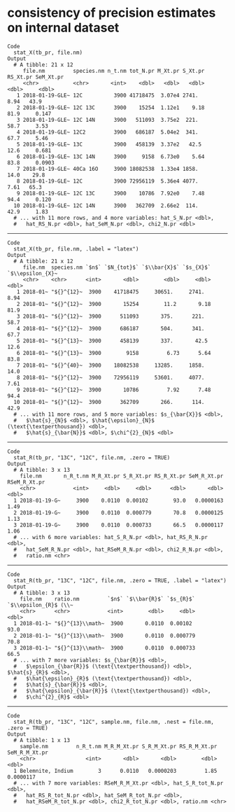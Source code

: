 # consistency of precision estimates on internal dataset

    Code
      stat_X(tb_pr, file.nm)
    Output
      # A tibble: 21 x 12
         file.nm         species.nm n_t.nm tot_N.pr M_Xt.pr S_Xt.pr RS_Xt.pr SeM_Xt.pr
         <chr>           <chr>       <int>    <dbl>   <dbl>   <dbl>    <dbl>     <dbl>
       1 2018-01-19-GLE~ 12C          3900 41718475  3.07e4 2741.       8.94   43.9   
       2 2018-01-19-GLE~ 12C 13C      3900    15254  1.12e1    9.18    81.9     0.147 
       3 2018-01-19-GLE~ 12C 14N      3900   511093  3.75e2  221.      58.7     3.53  
       4 2018-01-19-GLE~ 12C2         3900   686187  5.04e2  341.      67.7     5.46  
       5 2018-01-19-GLE~ 13C          3900   458139  3.37e2   42.5     12.6     0.681 
       6 2018-01-19-GLE~ 13C 14N      3900     9158  6.73e0    5.64    83.8     0.0903
       7 2018-01-19-GLE~ 40Ca 16O     3900 18082538  1.33e4 1858.      14.0    29.8   
       8 2018-01-19-GLE~ 12C          3900 72956119  5.36e4 4077.       7.61   65.3   
       9 2018-01-19-GLE~ 12C 13C      3900    10786  7.92e0    7.48    94.4     0.120 
      10 2018-01-19-GLE~ 12C 14N      3900   362709  2.66e2  114.      42.9     1.83  
      # ... with 11 more rows, and 4 more variables: hat_S_N.pr <dbl>,
      #   hat_RS_N.pr <dbl>, hat_SeM_N.pr <dbl>, chi2_N.pr <dbl>

---

    Code
      stat_X(tb_pr, file.nm, .label = "latex")
    Output
      # A tibble: 21 x 12
         file.nm  species.nm `$n$` `$N_{tot}$` `$\\bar{X}$` `$s_{X}$` `$\\epsilon_{X}~
         <chr>    <chr>      <int>       <dbl>        <dbl>     <dbl>            <dbl>
       1 2018-01~ "${}^{12}~  3900    41718475     30651.     2741.               8.94
       2 2018-01~ "${}^{12}~  3900       15254        11.2       9.18            81.9 
       3 2018-01~ "${}^{12}~  3900      511093       375.      221.              58.7 
       4 2018-01~ "${}^{12}~  3900      686187       504.      341.              67.7 
       5 2018-01~ "${}^{13}~  3900      458139       337.       42.5             12.6 
       6 2018-01~ "${}^{13}~  3900        9158         6.73      5.64            83.8 
       7 2018-01~ "${}^{40}~  3900    18082538     13285.     1858.              14.0 
       8 2018-01~ "${}^{12}~  3900    72956119     53601.     4077.               7.61
       9 2018-01~ "${}^{12}~  3900       10786         7.92      7.48            94.4 
      10 2018-01~ "${}^{12}~  3900      362709       266.      114.              42.9 
      # ... with 11 more rows, and 5 more variables: $s_{\bar{X}}$ <dbl>,
      #   $\hat{s}_{N}$ <dbl>, $\hat{\epsilon}_{N}$ (\text{\textperthousand}) <dbl>,
      #   $\hat{s}_{\bar{N}}$ <dbl>, $\chi^{2}_{N}$ <dbl>

---

    Code
      stat_R(tb_pr, "13C", "12C", file.nm, .zero = TRUE)
    Output
      # A tibble: 3 x 13
        file.nm       n_R_t.nm M_R_Xt.pr S_R_Xt.pr RS_R_Xt.pr SeM_R_Xt.pr RSeM_R_Xt.pr
        <chr>            <int>     <dbl>     <dbl>      <dbl>       <dbl>        <dbl>
      1 2018-01-19-G~     3900    0.0110  0.00102        93.0   0.0000163         1.49
      2 2018-01-19-G~     3900    0.0110  0.000779       70.8   0.0000125         1.13
      3 2018-01-19-G~     3900    0.0110  0.000733       66.5   0.0000117         1.06
      # ... with 6 more variables: hat_S_R_N.pr <dbl>, hat_RS_R_N.pr <dbl>,
      #   hat_SeM_R_N.pr <dbl>, hat_RSeM_R_N.pr <dbl>, chi2_R_N.pr <dbl>,
      #   ratio.nm <chr>

---

    Code
      stat_R(tb_pr, "13C", "12C", file.nm, .zero = TRUE, .label = "latex")
    Output
      # A tibble: 3 x 13
        file.nm    ratio.nm         `$n$` `$\\bar{R}$` `$s_{R}$` `$\\epsilon_{R}$ (\\~
        <chr>      <chr>            <int>        <dbl>     <dbl>                 <dbl>
      1 2018-01-1~ "${}^{13}\\math~  3900       0.0110  0.00102                   93.0
      2 2018-01-1~ "${}^{13}\\math~  3900       0.0110  0.000779                  70.8
      3 2018-01-1~ "${}^{13}\\math~  3900       0.0110  0.000733                  66.5
      # ... with 7 more variables: $s_{\bar{R}}$ <dbl>,
      #   $\epsilon_{\bar{R}}$ (\text{\textperthousand}) <dbl>, $\hat{s}_{R}$ <dbl>,
      #   $\hat{\epsilon}_{R}$ (\text{\textperthousand}) <dbl>,
      #   $\hat{s}_{\bar{R}}$ <dbl>,
      #   $\hat{\epsilon}_{\bar{R}}$ (\text{\textperthousand}) <dbl>,
      #   $\chi^{2}_{R}$ <dbl>

---

    Code
      stat_R(tb_pr, "13C", "12C", sample.nm, file.nm, .nest = file.nm, .zero = TRUE)
    Output
      # A tibble: 1 x 13
        sample.nm         n_R_t.nm M_R_M_Xt.pr S_R_M_Xt.pr RS_R_M_Xt.pr SeM_R_M_Xt.pr
        <chr>                <int>       <dbl>       <dbl>        <dbl>         <dbl>
      1 Belemnite, Indium        3      0.0110   0.0000203         1.85     0.0000117
      # ... with 7 more variables: RSeM_R_M_Xt.pr <dbl>, hat_S_R_tot_N.pr <dbl>,
      #   hat_RS_R_tot_N.pr <dbl>, hat_SeM_R_tot_N.pr <dbl>,
      #   hat_RSeM_R_tot_N.pr <dbl>, chi2_R_tot_N.pr <dbl>, ratio.nm <chr>

